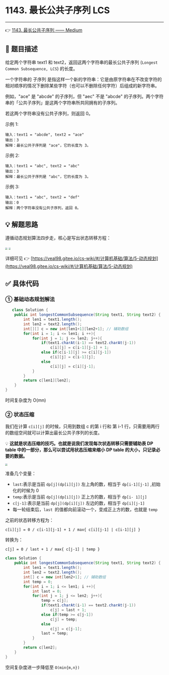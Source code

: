 # 1143. 最长公共子序列 LCS

---

👉 [1143. 最长公共子序列 —— Medium](https://leetcode-cn.com/problems/longest-common-subsequence/)

## 📜 题目描述

给定两个字符串 text1 和 text2，返回这两个字符串的最长公共子序列 (`Longest Common Subsequence, LCS`) 的长度。

一个字符串的 子序列 是指这样一个新的字符串：它是由原字符串在不改变字符的相对顺序的情况下删除某些字符（也可以不删除任何字符）后组成的新字符串。

例如，"ace" 是 "abcde" 的子序列，但 "aec" 不是 "abcde" 的子序列。两个字符串的「公共子序列」是这两个字符串所共同拥有的子序列。

若这两个字符串没有公共子序列，则返回 0。

示例 1:

```
输入：text1 = "abcde", text2 = "ace" 
输出：3  
解释：最长公共子序列是 "ace"，它的长度为 3。
```


示例 2:

```
输入：text1 = "abc", text2 = "abc"
输出：3
解释：最长公共子序列是 "abc"，它的长度为 3。
```


示例 3:

```
输入：text1 = "abc", text2 = "def"
输出：0
解释：两个字符串没有公共子序列，返回 0。
```

## 💡 解题思路 

遵循动态规划算法四步走，核心是写出状态转移方程：

<img src="https://cs-wiki.oss-cn-shanghai.aliyuncs.com/img/20201004154015.png" style="zoom:42%;" />

<img src="https://cs-wiki.oss-cn-shanghai.aliyuncs.com/img/20201004155021.png" style="zoom:42%;" />

详细可见 👉 [https://veal98.gitee.io/cs-wiki/#/计算机基础/算法/5-动态规划](https://veal98.gitee.io/cs-wiki/#/计算机基础/算法/5-动态规划)

## ✅  具体代码 

### ① 基础动态规划解法


```java
   class Solution {
    public int longestCommonSubsequence(String text1, String text2) {
        int len1 = text1.length();
        int len2 = text2.length();
        int[][] c = new int[len1+1][len2+1]; // 辅助数组
        for(int i = 1; i <= len1; i ++){
            for(int j = 1; j <= len2; j++){
                if(text1.charAt(i-1) == text2.charAt(j-1))
                    c[i][j] = c[i-1][j-1] + 1;
                else if(c[i-1][j] >= c[i][j-1])
                    c[i][j] = c[i-1][j];
                else
                    c[i][j] = c[i][j-1];
            }
        }
        return c[len1][len2];
    }
}
```

时间复杂度为 O(mn)

### ② 状态压缩

我们在计算 `c[i][j]` 的时候，只用到数组 c 的第 i 行和 第 i-1 行，只需要用两行的数组空间就可以计算出最长公共子序列的长度。

💡 **这就是状态压缩的技巧。也就是说我们发现每次状态转移只需要辅助表 DP table 中的一部分，那么可以尝试用状态压缩来缩小 DP table 的大小，只记录必要的数据。**

<img src="https://cs-wiki.oss-cn-shanghai.aliyuncs.com/img/20201006120306.png" style="zoom: 45%;" />

准备几个变量：

- `last`:表示是当前 `dp[j](dp[i][j])` 左上角的数，相当于 `dp[i-1][j-1]` ,初始化的时候为 0
- `temp`:表示是当前 `dp[j](dp[i][j])` 正上方的数，相当于 `dp[i- 1][j]` 
- `c[j-1]`:表示是当前 `dp[j](dp[i][j])` 左边的数，相当于 `dp[i][j-1]`
- 每一轮结束后，`last `的值都向前滚动一个，变成正上方的数，也就是 `temp`

之前的状态转移方程为：

`c[i][j] = 0 / c[i-1][j-1] + 1 / max{ c[i][j-1] | c[i-1][j] }`

转换为：

`c[j] = 0 / last + 1 / max{ c[j-1] | temp }`

```java
class Solution {
    public int longestCommonSubsequence(String text1, String text2) {
        int len1 = text1.length();
        int len2 = text2.length();
        int[] c = new int[len2+1]; // 辅助数组
        int temp = 0;
        for(int i = 1; i <= len1; i ++){
            int last = 0;
            for(int j = 1; j <= len2; j++){
                temp = c[j];
                if(text1.charAt(i-1) == text2.charAt(j-1))
                    c[j] = last + 1;
                else if(temp >= c[j-1])
                    c[j] = temp;
                else
                    c[j] = c[j-1];
                last = temp;
            }
        }
        return c[len2];
    }
}
```

空间复杂度进一步降低至  `O(min{m,n})`